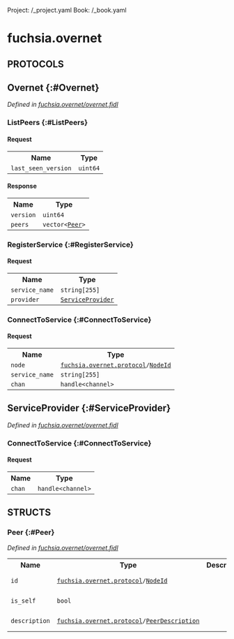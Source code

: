 Project: /_project.yaml
Book: /_book.yaml

# fuchsia.overnet


## **PROTOCOLS**

## Overnet {:#Overnet}
*Defined in [fuchsia.overnet/overnet.fidl](https://fuchsia.googlesource.com/fuchsia/+/master/sdk/fidl/fuchsia.overnet/overnet.fidl#10)*


### ListPeers {:#ListPeers}


#### Request
<table>
    <tr><th>Name</th><th>Type</th></tr>
    <tr>
            <td><code>last_seen_version</code></td>
            <td>
                <code>uint64</code>
            </td>
        </tr></table>


#### Response
<table>
    <tr><th>Name</th><th>Type</th></tr>
    <tr>
            <td><code>version</code></td>
            <td>
                <code>uint64</code>
            </td>
        </tr><tr>
            <td><code>peers</code></td>
            <td>
                <code>vector&lt;<a class='link' href='#Peer'>Peer</a>&gt;</code>
            </td>
        </tr></table>

### RegisterService {:#RegisterService}


#### Request
<table>
    <tr><th>Name</th><th>Type</th></tr>
    <tr>
            <td><code>service_name</code></td>
            <td>
                <code>string[255]</code>
            </td>
        </tr><tr>
            <td><code>provider</code></td>
            <td>
                <code><a class='link' href='#ServiceProvider'>ServiceProvider</a></code>
            </td>
        </tr></table>



### ConnectToService {:#ConnectToService}


#### Request
<table>
    <tr><th>Name</th><th>Type</th></tr>
    <tr>
            <td><code>node</code></td>
            <td>
                <code><a class='link' href='../fuchsia.overnet.protocol/index.html'>fuchsia.overnet.protocol</a>/<a class='link' href='../fuchsia.overnet.protocol/index.html#NodeId'>NodeId</a></code>
            </td>
        </tr><tr>
            <td><code>service_name</code></td>
            <td>
                <code>string[255]</code>
            </td>
        </tr><tr>
            <td><code>chan</code></td>
            <td>
                <code>handle&lt;channel&gt;</code>
            </td>
        </tr></table>



## ServiceProvider {:#ServiceProvider}
*Defined in [fuchsia.overnet/overnet.fidl](https://fuchsia.googlesource.com/fuchsia/+/master/sdk/fidl/fuchsia.overnet/overnet.fidl#20)*


### ConnectToService {:#ConnectToService}


#### Request
<table>
    <tr><th>Name</th><th>Type</th></tr>
    <tr>
            <td><code>chan</code></td>
            <td>
                <code>handle&lt;channel&gt;</code>
            </td>
        </tr></table>





## **STRUCTS**

### Peer {:#Peer}
*Defined in [fuchsia.overnet/overnet.fidl](https://fuchsia.googlesource.com/fuchsia/+/master/sdk/fidl/fuchsia.overnet/overnet.fidl#24)*





<table>
    <tr><th>Name</th><th>Type</th><th>Description</th><th>Default</th></tr><tr>
            <td><code>id</code></td>
            <td>
                <code><a class='link' href='../fuchsia.overnet.protocol/index.html'>fuchsia.overnet.protocol</a>/<a class='link' href='../fuchsia.overnet.protocol/index.html#NodeId'>NodeId</a></code>
            </td>
            <td></td>
            <td>No default</td>
        </tr><tr>
            <td><code>is_self</code></td>
            <td>
                <code>bool</code>
            </td>
            <td></td>
            <td>No default</td>
        </tr><tr>
            <td><code>description</code></td>
            <td>
                <code><a class='link' href='../fuchsia.overnet.protocol/index.html'>fuchsia.overnet.protocol</a>/<a class='link' href='../fuchsia.overnet.protocol/index.html#PeerDescription'>PeerDescription</a></code>
            </td>
            <td></td>
            <td>No default</td>
        </tr>
</table>













